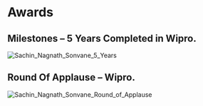 # Awards
## Milestones – 5 Years Completed in Wipro.
![Sachin_Nagnath_Sonvane_5_Years](https://github.com/user-attachments/assets/9d9031e3-216a-43b6-86d3-24554ad29c5c)

## Round Of Applause – Wipro.
![Sachin_Nagnath_Sonvane_Round_of_Applause](https://github.com/user-attachments/assets/a34e4d91-676f-4493-8f27-6414b251b937)
